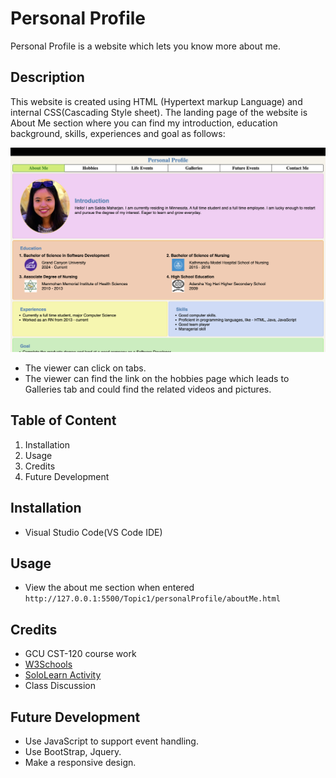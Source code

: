 # Personal Profile

Personal Profile is a website which lets you know more about me.

## Description

This website is created using HTML (Hypertext markup Language) and internal CSS(Cascading Style sheet). The landing page of the website is About Me section where you can find my introduction, education background, skills, experiences and goal as follows:

![Image of the landing page od the website](assets/images/AboutMePage.png)

- The viewer can click on tabs.
- The viewer can find the link on the hobbies page which leads to Galleries tab and could find the related videos and pictures.

## Table of Content

1. Installation
2. Usage
3. Credits
4. Future Development

## Installation

- Visual Studio Code(VS Code IDE)

## Usage

- View the about me section when entered `http://127.0.0.1:5500/Topic1/personalProfile/aboutMe.html`

## Credits

- GCU CST-120 course work
- [W3Schools](https://www.w3schools.com/html/)
- [SoloLearn Activity](https://www.sololearn.com/en/learn)
- Class Discussion

## Future Development
- Use JavaScript to support event handling.
- Use BootStrap, Jquery.
- Make a responsive design.
